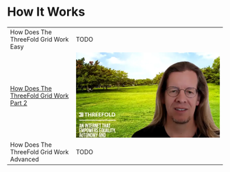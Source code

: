 # How It Works

|   |   |
|---|---|
| How Does The ThreeFold Grid Work Easy | TODO |
| [How Does The ThreeFold Grid Work Part 2](howitworks_2.md) |  ![](./img/how_work_pic1.png ':size=300x160') |
| How Does The ThreeFold Grid Work Advanced | TODO |
